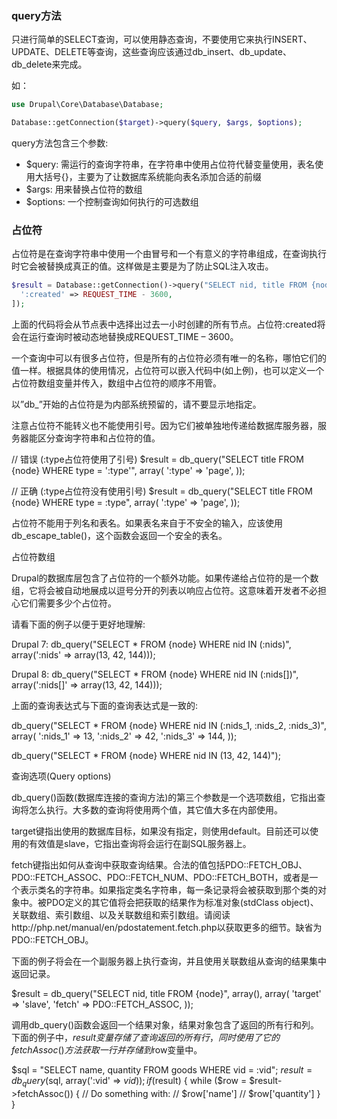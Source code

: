 ### query方法
只进行简单的SELECT查询，可以使用静态查询，不要使用它来执行INSERT、UPDATE、DELETE等查询，这些查询应该通过db_insert、db_update、db_delete来完成。

如：
```php
use Drupal\Core\Database\Database;

Database::getConnection($target)->query($query, $args, $options);
```

query方法包含三个参数:
* $query: 需运行的查询字符串，在字符串中使用占位符代替变量使用，表名使用大括号{}，主要为了让数据库系统能向表名添加合适的前缀
* $args: 用来替换占位符的数组
* $options: 一个控制查询如何执行的可选数组

 
### 占位符

占位符是在查询字符串中使用一个由冒号和一个有意义的字符串组成，在查询执行时它会被替换成真正的值。这样做是主要是为了防止SQL注入攻击。

```php
$result = Database::getConnection()->query("SELECT nid, title FROM {node} WHERE created > :created", [
  ':created' => REQUEST_TIME - 3600,
]);
```

上面的代码将会从节点表中选择出过去一小时创建的所有节点。占位符:created将会在运行查询时被动态地替换成REQUEST_TIME – 3600。

一个查询中可以有很多占位符，但是所有的占位符必须有唯一的名称，哪怕它们的值一样。根据具体的使用情况，占位符可以嵌入代码中(如上例)，也可以定义一个占位符数组变量并传入，数组中占位符的顺序不用管。

以”db_”开始的占位符是为内部系统预留的，请不要显示地指定。

注意占位符不能转义也不能使用引号。因为它们被单独地传递给数据库服务器，服务器能区分查询字符串和占位符的值。

// 错误 (:type占位符使用了引号)
$result = db_query("SELECT title FROM {node} WHERE type = ':type'", array(
  ':type' => 'page',
));

// 正确 (:type占位符没有使用引号)
$result = db_query("SELECT title FROM {node} WHERE type = :type", array(
  ':type' => 'page',
));

占位符不能用于列名和表名。如果表名来自于不安全的输入，应该使用db_escape_table()，这个函数会返回一个安全的表名。

 
占位符数组

Drupal的数据库层包含了占位符的一个额外功能。如果传递给占位符的是一个数组，它将会被自动地展成以逗号分开的列表以响应占位符。这意味着开发者不必担心它们需要多少个占位符。

请看下面的例子以便于更好地理解:

Drupal 7:
db_query("SELECT * FROM {node} WHERE nid IN (:nids)", array(':nids' => array(13, 42, 144)));

Drupal 8:
db_query("SELECT * FROM {node} WHERE nid IN (:nids[])", array(':nids[]' => array(13, 42, 144)));

上面的查询表达式与下面的查询表达式是一致的:

db_query("SELECT * FROM {node} WHERE nid IN (:nids_1, :nids_2, :nids_3)", array(
  ':nids_1' => 13,
  ':nids_2' => 42,
  ':nids_3' => 144,
));

db_query("SELECT * FROM {node} WHERE nid IN (13, 42, 144)");

 
查询选项(Query options)

db_query()函数(数据库连接的查询方法)的第三个参数是一个选项数组，它指出查询将怎么执行。大多数的查询将使用两个值，其它值大多在内部使用。

target键指出使用的数据库目标，如果没有指定，则使用default。目前还可以使用的有效值是slave，它指出查询将会运行在副SQL服务器上。

fetch键指出如何从查询中获取查询结果。合法的值包括PDO::FETCH_OBJ、PDO::FETCH_ASSOC、PDO::FETCH_NUM、PDO::FETCH_BOTH，或者是一个表示类名的字符串。如果指定类名字符串，每一条记录将会被获取到那个类的对象中。被PDO定义的其它值将会把获取的结果作为标准对象(stdClass object)、关联数组、索引数组、以及关联数组和索引数组。请阅读http://php.net/manual/en/pdostatement.fetch.php以获取更多的细节。缺省为PDO::FETCH_OBJ。

下面的例子将会在一个副服务器上执行查询，并且使用关联数组从查询的结果集中返回记录。

$result = db_query("SELECT nid, title FROM {node}", array(), array(
  'target' => 'slave',
  'fetch' => PDO::FETCH_ASSOC,
));

调用db_query()函数会返回一个结果对象，结果对象包含了返回的所有行和列。下面的例子中，$result变量存储了查询返回的所有行，同时使用了它的fetchAssoc()方法获取一行并存储到$row变量中。

$sql = "SELECT name, quantity FROM goods WHERE vid = :vid";
$result = db_query($sql, array(':vid' => $vid));
if ($result) {
  while ($row = $result->fetchAssoc()) {
    // Do something with:
    // $row['name']
    // $row['quantity']
  }
}